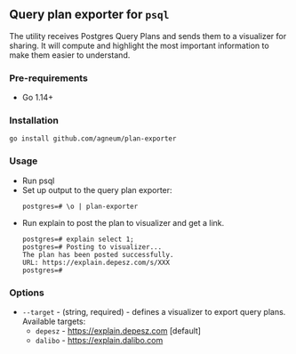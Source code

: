 ## Query plan exporter for `psql`

The utility receives Postgres Query Plans and sends them to a visualizer for sharing. 
It will compute and highlight the most important information to make them easier to understand.

### Pre-requirements

- Go 1.14+

### Installation

``` 
go install github.com/agneum/plan-exporter
```

### Usage  

* Run psql
* Set up output to the query plan exporter:
    ```
    postgres=# \o | plan-exporter
    ```
* Run explain to post the plan to visualizer and get a link.
    ```
    postgres=# explain select 1;
    postgres=# Posting to visualizer...
    The plan has been posted successfully.
    URL: https://explain.depesz.com/s/XXX
    postgres=#
    ```
  
### Options

- `--target` - (string, required) - defines a visualizer to export query plans. 
  Available targets:
  - `depesz` - https://explain.depesz.com [default]
  - `dalibo` - https://explain.dalibo.com

